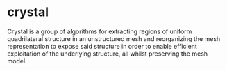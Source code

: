 crystal
=======

Crystal is a group of algorithms for extracting regions of uniform quadrilateral structure in an unstructured mesh and reorganizing the mesh representation to expose said structure in order to enable efficient exploitation of the underlying structure, all whilst preserving the mesh model.
